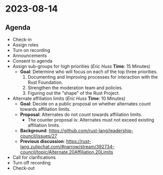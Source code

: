 # 2023-08-14

## Agenda

- Check-in
- Assign roles
- Turn on recording
- Announcements
- Consent to agenda
- Assign sub-groups for high priorities (*Eric Huss* **Time**: 15 Minutes)
    - **Goal**: Determine who will focus on each of the top three priorities.
        1. Documenting and improving processes for interaction with the Rust Foundation.
        2. Strengthen the moderation team and policies.
        3. Figuring out the "shape" of the Rust Project.
- Alternate affiliation limits (*Eric Huss* **Time**: 10 Minutes)
    - **Goal**: Decide on a public proposal on whether alternates count towards affiliation limits.
    - **Proposal**: Alternates do not count towards affiliation limits.
        - The counter proposal is: Alternates must not exceed existing affiliation limits.
    - **Background**: https://github.com/rust-lang/leadership-council/issues/27
    - **Previous discussion**: https://rust-lang.zulipchat.com/#narrow/stream/392734-council/topic/Alternate.20Affiliation.20Limits
- Call for clarifications
- Turn off recording
- Check-out

